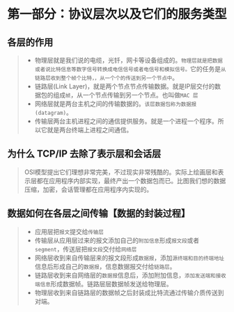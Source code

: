 # 第一部分：协议层次以及它们的服务类型
## 各层的作用
> - 物理层就是我们说的电缆，光钎，网卡等设备组成的。`物理层就是把数据或者说比特信息等数字信号转换成电信信号或者电信号和模拟信号。`它的任务是`从链路层收到整个帧个比特，，从一个个的传送到另一个节点中`。
> - 链路层(Link Layer)，就是两个节点节点传输数据。就是IP层交付的数据包的组成`帧`，从一个节点传输到另一个节点。也叫做`MAC 层`
> - 网络层就是两台主机之间的传输数据的。`该层数据包称为数据报(datagram)`。
> - 传输层两台主机进程之间的通信提供服务。就是一个进程一个程序。所以它就是两台终端上进程之间通信。



## 为什么 TCP/IP 去除了表示层和会话层
> OSI模型提出它们理想非常完美，不过现实非常残酷的。实际上绘画层和表示层都在应用程序内部实现，最终产出一个数据包而已。比图我们想的数据压缩，加密，会话管理都在应用程序内实现的。

## 数据如何在各层之间传输【数据的封装过程】
> - 应用层把`报文`提交给`传输层`
> - 传输层从应用层过来的报文添加自己的`附加信息`形成`报文段`或者`segment`，传送层把`报文段`交付给`网络层`
> - 网络层收到来自传输层来的报文段形成`数据报`，添加`源终端和目的终端地址`信息后形成自己的`数据报`，信息数据报交付给`链路层`。
> - 链路层收到来自网络层的`数据报`信息后，添加附加信息，`添加发送端和接收端信息`形成数据帧。链路层层数据帧发送给物理层。
> - 物理层收到来自链路层的数据帧之后封装成比特流通过传输介质传送到对端。